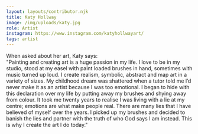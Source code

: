 ```yaml
---
layout: layouts/contributor.njk
title: Katy Hollway
image: /img/uploads/katy.jpg
role: Artist
instagram: https://www.instagram.com/katyhollwayart/
tags: artist
---
```

When asked about her art, Katy says:\
"Painting and creating art is a huge passion in my life. I love to be in my studio, stood at my easel with paint loaded brushes in hand, sometimes with music turned up loud.
I create realism, symbolic, abstract and map art in a variety of sizes.
My childhood dream was shattered when a tutor told me I’d never make it as an artist because I was too emotional. I began to hide with this declaration over my life by putting away my brushes and shying away from colour. It took me twenty years to realise I was living with a lie at my centre; emotions are what make people real. There are many lies that I have believed of myself over the years. I picked up my brushes and decided to banish the lies and partner with the truth of who God says I am instead. This is why I create the art I do today."